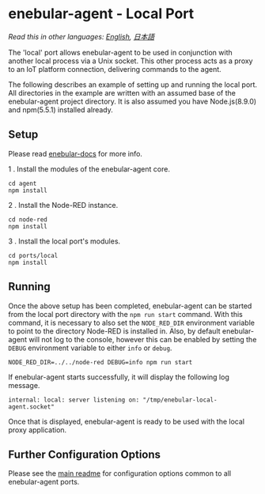 
# enebular-agent - Local Port

*Read this in other languages: [English](README.md), [日本語](README.ja.md)*

The 'local' port allows enebular-agent to be used in conjunction with another local process via a Unix socket. This other process acts as a proxy to an IoT platform connection, delivering commands to the agent.

The following describes an example of setting up and running the local port. All directories in the example are written with an assumed base of the enebular-agent project directory. It is also assumed you have Node.js(8.9.0) and npm(5.5.1) installed already.

## Setup

Please read [enebular-docs](https://docs.enebular.com/) for more info.

1 . Install the modules of the enebular-agent core.

```
cd agent
npm install
```

2 . Install the Node-RED instance.

```
cd node-red
npm install
```

3 . Install the local port's modules.

```
cd ports/local
npm install
```

## Running

Once the above setup has been completed, enebular-agent can be started from the local port directory with the `npm run start` command. With this command, it is necessary to also set the `NODE_RED_DIR` environment variable to point to the directory Node-RED is installed in. Also, by default enebular-agent will not log to the console, however this can be enabled by setting the `DEBUG` environment variable to either `info` or `debug`.

```
NODE_RED_DIR=../../node-red DEBUG=info npm run start
```

If enebular-agent starts successfully, it will display the following log message.

```
internal: local: server listening on: "/tmp/enebular-local-agent.socket"
```

Once that is displayed, enebular-agent is ready to be used with the local proxy application.

## Further Configuration Options

Please see the [main readme](../../README.md) for configuration options common to all enebular-agent ports.
